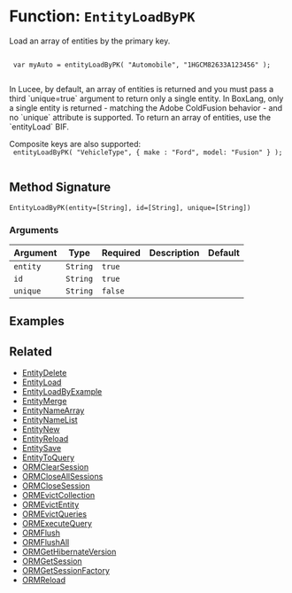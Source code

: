 [comment]: # (Note: This documentation is generated dynamically in the build process.  To modify the contents, change the javadoc on the _invoke method of the BIF class)

# Function: `EntityLoadByPK`

Load an array of entities by the primary key.

<p>
 <code>
 var myAuto = entityLoadByPK( "Automobile", "1HGCM82633A123456" );
 </code>
 <p>
 In Lucee, by default, an array of entities is returned and you must pass a third `unique=true` argument to return only a single entity. In BoxLang,
 only a single entity is returned - matching the Adobe ColdFusion behavior - and no `unique` attribute
 is supported. To return an array of entities, use the `entityLoad` BIF.
 <p>
 Composite keys are also supported:
 <code>
 entityLoadByPK( "VehicleType", { make : "Ford", model: "Fusion" } );
 </code>

## Method Signature

```
EntityLoadByPK(entity=[String], id=[String], unique=[String])
```

### Arguments


| Argument | Type | Required | Description | Default |
|----------|------|----------|-------------|---------|
| `entity` | `String` | `true` |  |  |
| `id` | `String` | `true` |  |  |
| `unique` | `String` | `false` |  |  |

## Examples



## Related

  * [EntityDelete](./EntityDelete.md)
  * [EntityLoad](./EntityLoad.md)
  * [EntityLoadByExample](./EntityLoadByExample.md)
  * [EntityMerge](./EntityMerge.md)
  * [EntityNameArray](./EntityNameArray.md)
  * [EntityNameList](./EntityNameList.md)
  * [EntityNew](./EntityNew.md)
  * [EntityReload](./EntityReload.md)
  * [EntitySave](./EntitySave.md)
  * [EntityToQuery](./EntityToQuery.md)
  * [ORMClearSession](./ORMClearSession.md)
  * [ORMCloseAllSessions](./ORMCloseAllSessions.md)
  * [ORMCloseSession](./ORMCloseSession.md)
  * [ORMEvictCollection](./ORMEvictCollection.md)
  * [ORMEvictEntity](./ORMEvictEntity.md)
  * [ORMEvictQueries](./ORMEvictQueries.md)
  * [ORMExecuteQuery](./ORMExecuteQuery.md)
  * [ORMFlush](./ORMFlush.md)
  * [ORMFlushAll](./ORMFlushAll.md)
  * [ORMGetHibernateVersion](./ORMGetHibernateVersion.md)
  * [ORMGetSession](./ORMGetSession.md)
  * [ORMGetSessionFactory](./ORMGetSessionFactory.md)
  * [ORMReload](./ORMReload.md)
